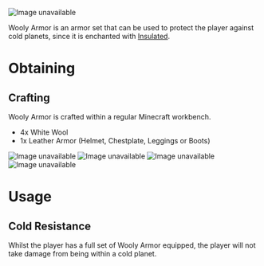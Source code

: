 ![Image unavailable](https://i.imgur.com/GA5c61N.png)

Wooly Armor is an armor set that can be used to protect the player against cold planets, since it is enchanted with [Insulated](insulated).

# Obtaining

## Crafting

Wooly Armor is crafted within a regular Minecraft workbench.
* 4x White Wool
* 1x Leather Armor (Helmet, Chestplate, Leggings or Boots)

![Image unavailable](https://i.imgur.com/q6j1hrz.png)
![Image unavailable](https://i.imgur.com/24ClH5a.png)
![Image unavailable](https://i.imgur.com/Fp8Fswd.png)
![Image unavailable](https://i.imgur.com/SsXUxU0.png)

# Usage

## Cold Resistance

Whilst the player has a full set of Wooly Armor equipped, the player will not take damage from being within a cold planet.